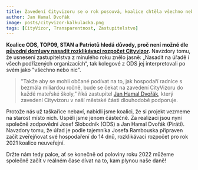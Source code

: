 ```yaml
---
title: Zavedení Cityvizoru se o rok posouvá, koalice chtěla všechno nebo nic
author: Jan Hamal Dvořák
image: posts/cityvizor-kalkulacka.png
tags: [CityVizor, Transparentnost, Zastupitelstvo]
---
```


**Koalice ODS, TOP09, STAN a Patriotů hledá důvody, proč není možné dle [původní domluvy nasadit rozklikávací rozpočet Cityvizor](https://praha8.pirati.cz/aktuality/prosadili-jsme-cityvizor.html).** Navzdory tomu, že usnesení zastupitelstva z minulého roku znělo jasně: „Nasadit na úřadě i všech podřízených organizacích“, tak kolegové z ODS jej interpretovali po svém jako "všechno nebo nic".

>"Takže aby se mohli občané podívat na to, jak hospodaří radnice s bezmála miliardou ročně, bude se čekat na zavedení CityVizoru do každé mateřské školy," říká zastupitel [Jan Hamal Dvořák](https://praha8.pirati.cz/lide/jan-hamal-dvorak.html), který zavedení Cityvizoru v naší městské části dlouhodobě podporuje. 

Protože nás už taškařice nebaví, nabídli jsme koalici, že si projekt vezmeme na starost místo nich. Uspěli jsme jenom částečně. Za realizaci jsou nyní společně zodpovědní Josef Slobodník (ODS) a Jan Hamal Dvořák (Piráti). Navzdory tomu, že úřad je podle tajemníka Josefa Rambouska připraven začít zveřejňovat své hospodaření do 14 dnů, rozklikávací rozpočet pro rok 2021 koalice neuveřejní.

Držte nám tedy palce, ať se konečně od poloviny roku 2022 můžeme společně začít v reálném čase dívat na to, kam plynou naše daně! 

